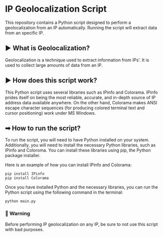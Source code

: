 # IP Geolocalization Script

This repository contains a Python script designed to perform a geolocalization from an IP automatically. Running the script will extract data from an specific IP.

## ▶ What is Geolocalization?
Geolocalization is a technique used to extract information from IPs'.
It is used to collect large amounts of data from an IP.

## ▶ How does this script work?
This Python script uses several libraries such as IPinfo and Colorama.
IPinfo prides itself on being the most reliable, accurate, and in-depth source of IP address data available anywhere.
On the other hand, Colorama makes ANSI escape character sequences (for producing colored terminal text and cursor positioning) work under MS Windows.

## ➡ How to run the script?
To run the script, you will need to have Python installed on your system. Additionally, you will need to install the necessary Python libraries, such as IPinfo and Coloroma. You can install these libraries using pip, the Python package installer.

Here is an example of how you can install IPinfo and Colorama:

```
pip install IPinfo
pip install Colorama
```

Once you have installed Python and the necessary libraries, you can run the Python script using the following command in the terminal:

```
python main.py
```
### 🔴 Warning
Before performing IP geolocalization on any IP, be sure to not use this script with bad purposes.
